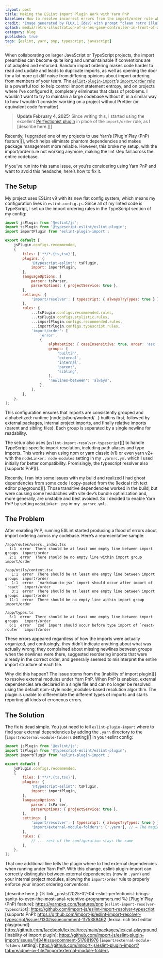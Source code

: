 ```yaml
---
layout: post
title: Making the ESLint Import Plugin Work with Yarn PnP
baseline: How to resolve incorrect errors from the import/order rule when using Yarn’s Plug'n'Play feature
credit: 'Image generated by FLUX.1 [dev] with prompt “clean retro illustration of a NES game controller with a single cable stretching from it to behind a CRT TV screen with an 8-bit version of the poop emoji on the TV screen”'
splash: media/retro-illustration-of-a-nes-game-controller-in-front-of-a-crt-tv-with-the-poop-emoji-on-the-tv.jpg
category: blog
published: true
tags: [eslint, yarn, pnp, typescript, javascript]
---
```


When collaborating on larger JavaScript or TypeScript projects, the import preambles can become quite long and unmaintainable if conventions are not adopted and enforced. Random import ordering makes code harder to read and update and leads to duplicate imports, as well as opening the door for a lot more git diff noise from differing opinions about import ordering from members of your team. The [`eslint-plugin-import`][]’s [`import/order` rule][] is a powerful tool to help control import statement entropy, and on projects where I’ve configured it, completely eliminates that class of problems. I wouldn’t want to try to maintain a large codebase without it, in a similar way to how I wouldn’t consider working on a project without Prettier (or equivalent code formatter).

> **Update February 4, 2025:** Since writing this, I started using the excellent [Perfectionist plugin][] in place of the `import/order` rule, as I [describe here.][]

Recently, I upgraded one of my projects to use Yarn’s [Plug'n'Play (PnP) feature][], which helps eliminate phantom dependencies and makes package management more reliable. However, this broke my setup, with the import/order rule not working anymore, making the lint step fail across the entire codebase.

If you’ve run into this same issue, or you’re considering using Yarn PnP and want to avoid this headache, here’s how to fix it.

## The Setup

My project uses ESLint v9 with its new flat config system, which means my configuration lives in `eslint.config.js`. Since all of my linted code is TypeScript, I set up the import ordering rules in the TypeScript section of my config:

```javascript
import jsPlugin from '@eslint/js';
import tsPlugin from '@typescript-eslint/eslint-plugin';
import importPlugin from 'eslint-plugin-import';

export default [
    jsPlugin.configs.recommended,
    {
        files: ['**/*.{ts,tsx}'],
        plugins: {
            '@typescript-eslint': tsPlugin,
            import: importPlugin,
        },
        languageOptions: {
            parser: tsParser,
            parserOptions: { projectService: true },
        },
        settings: {
            'import/resolver': { typescript: { alwaysTryTypes: true } },
        },
        rules: {
            ...tsPlugin.configs.recommended.rules,
            ...tsPlugin.configs.stylistic.rules,
            ...importPlugin.configs.recommended.rules,
            ...importPlugin.configs.typescript.rules,
            'import/order': [
                'error',
                {
                    alphabetize: { caseInsensitive: true, order: 'asc' },
                    groups: [
                        'builtin',
                        'external',
                        'internal',
                        'parent',
                        'sibling',
                    ],
                    'newlines-between': 'always',
                },
            ],
        },
    },
];
```

This configuration ensures that imports are consistently grouped and alphabetized: runtime (node.js/bun/workerd/…) builtins first, followed by external packages, internal project imports, and finally relative imports (parent and sibling files). Each group is separated by a single newline for readability.

The setup also uses [`eslint-import-resolver-typescript`][] to handle TypeScript-specific import resolution, including path aliases and type imports. This works when using npm or yarn classic (v1) or even yarn v2+ with the `nodeLinker: node-modules` setting in my `.yarnrc.yml` which I used initially for better compatibility. Promisingly, the typescript resolver also [supports PnP][].

Recently, I ran into some issues with my build and realized I had ghost dependencies from some code I copy-pasted from the [lexical rich text editor playground][]. Those transitive dependencies worked in the build, but were causing some headaches with vite dev’s bundle optimization and, more generally, are unstable and best avoided. So I decided to enable Yarn PnP by setting `nodeLinker: pnp` in my `.yarnrc.yml`.

## The Problem

After enabling PnP, running ESLint started producing a flood of errors about import ordering across my codebase. Here’s a representative sample:

```
/app/routes/users._index.tsx
  1:1  error  There should be at least one empty line between import groups  import/order
  2:1  error  There should be no empty line within import group              import/order

/app/utils/content.tsx
   1:1  error  There should be at least one empty line between import groups  import/order
   1:1  error  `markdown-to-jsx` import should occur after import of `react`  import/order
   3:1  error  There should be at least one empty line between import groups  import/order
  11:1  error  There should be no empty line within import group              import/order

/app/types.ts
  5:1  error  There should be at least one empty line between import groups   import/order
  6:1  error  `zod` import should occur before type import of `react-router`  import/order
```

These errors appeared regardless of how the imports were actually organized, and confusingly, they didn’t indicate anything about what was actually wrong; they complained about missing newlines between groups when the newlines were there, suggested reordering imports that were already in the correct order, and generally seemed to misinterpret the entire import structure of each file.

Why did this happen? The issue stems from the [inability of import plugin][] to resolve external modules under Yarn PnP. When PnP is enabled, external dependencies are declared in a single file and can no longer be resolved using the default npm-style node_modules-based resolution algorithm. The plugin is unable to differentiate the different types of imports and starts reporting all kinds of erroneous errors.

## The Solution

The fix is dead simple. You just need to tell `eslint-plugin-import` where to find your external dependencies by adding the `.yarn` directory to the [`import/external-module-folders` setting][] in your eslint config:

```javascript
import jsPlugin from '@eslint/js';
import tsPlugin from '@typescript-eslint/eslint-plugin';
import importPlugin from 'eslint-plugin-import';

export default [
    jsPlugin.configs.recommended,
    {
        files: ['**/*.{ts,tsx}'],
        plugins: {
            '@typescript-eslint': tsPlugin,
            import: importPlugin,
        },
        languageOptions: {
            parser: tsParser,
            parserOptions: { projectService: true },
        },
        settings: {
            'import/resolver': { typescript: { alwaysTryTypes: true } },
            'import/external-module-folders': ['.yarn'], // ← The magic line
        },
        rules: {
            // ... rest of the configuration stays the same
        },
    },
];
```

That one additional line tells the plugin where to find external dependencies when running under Yarn PnP. With this change, eslint-plugin-import can correctly distinguish between external dependencies (now in `.yarn`) and your internal project modules, allowing the `import/order` rule to properly enforce your import ordering conventions.

[`eslint-plugin-import`]: https://github.com/import-js/eslint-plugin-import
[`import/order` rule]: https://github.com/import-js/eslint-plugin-import/blob/main/docs/rules/order.md
[Perfectionist plugin]: https://perfectionist.dev/
[describe here.]: {% link _posts/2025-02-04-eslint-perfectionist-brings-sanity-to-even-the-most-anal-retentive-programmers.md %}
[Plug'n'Play (PnP) feature]: https://yarnpkg.com/features/pnp
[`eslint-import-resolver-typescript`]: https://github.com/import-js/eslint-import-resolver-typescript
[supports PnP]: https://github.com/import-js/eslint-import-resolver-typescript/issues/130#issuecomment-1175389462
[lexical rich text editor playground]: https://github.com/facebook/lexical/tree/main/packages/lexical-playground
[inability of import plugin]: https://github.com/import-js/eslint-plugin-import/issues/1434#issuecomment-517881976
[`import/external-module-folders` setting]: https://github.com/import-js/eslint-plugin-import?tab=readme-ov-file#importexternal-module-folders
